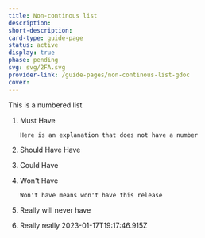 ```yaml
---
title: Non-continous list
description: 
short-description: 
card-type: guide-page
status: active
display: true
phase: pending
svg: svg/2FA.svg
provider-link: /guide-pages/non-continous-list-gdoc
cover: 
---
```


This is a numbered list


 1. Must Have


		Here is an explanation that does not have a number


 1. Should Have Have
 2. Could Have
 3. Won't Have


		Won't have means won't have this release


 1. Really will never have
 2. Really really
 2023-01-17T19:17:46.915Z